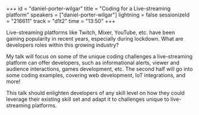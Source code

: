 +++
id = "daniel-porter-wilgar"
title = "Coding for a Live-streaming platform"
speakers = ["daniel-porter-wilgar"]
lightning = false
sessionizeId = "216611"
track = "d1t2"
time = "13:50"
+++

Live-streaming platforms like Twitch, Mixer, YouTube, etc. have been gaining popularity in recent years, especially during lockdown. What are developers roles within this growing industry?

My talk will focus on some of the unique coding challenges a live-streaming platform can offer developers, such as informational alerts, viewer and audience interactions, games development, etc. The second half will go into some coding examples, covering web development, IoT integrations, and more!

This talk should enlighten developers of any skill level on how they could leverage their existing skill set and adapt it to challenges unique to live-streaming platforms.